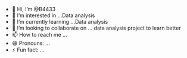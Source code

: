 - 👋 Hi, I’m @B4433
- 👀 I’m interested in ...Data analysis
- 🌱 I’m currently learning ...Data analysis
- 💞️ I’m looking to collaborate on ... data analysis project to learn better
- 📫 How to reach me ...
- 😄 Pronouns: ...
- ⚡ Fun fact: ...

<!---
B4433/B4433 is a ✨ special ✨ repository because its `README.md` (this file) appears on your GitHub profile.
You can click the Preview link to take a look at your changes.
--->
